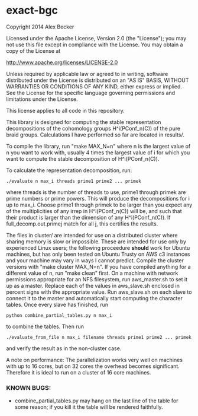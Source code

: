 exact-bgc
=========

Copyright 2014 Alex Becker

Licensed under the Apache License, Version 2.0 (the "License");
you may not use this file except in compliance with the License.
You may obtain a copy of the License at

http://www.apache.org/licenses/LICENSE-2.0

Unless required by applicable law or agreed to in writing, software
distributed under the License is distributed on an "AS IS" BASIS,
WITHOUT WARRANTIES OR CONDITIONS OF ANY KIND, either express or implied.
See the License for the specific language governing permissions and
limitations under the License.

This license applies to all code in this repository.

This library is designed for computing the stable representation decompositions of the cohomology groups
H^i(PConf_n(C)) of the pure braid groups. Calculations I have performed so far are located in results/.

To compile the library, run "make MAX_N=n" where n is the largest value of n you want to work with,
usually 4 times the largest value of i for which you want to compute the stable decomposition of
H^i(PConf_n(C)).

To calculate the representation decomposition, run:

	./evaluate n max_i threads prime1 prime2 ... primek

where threads is the number of threads to use, prime1 through primek are prime numbers or prime powers.
This will produce the decompositions for i up to max_i.
Choose prime1 through primek to be larger than you expect any of the multiplicities of any irrep in
H^i(PConf_n(C)) will be, and such that their product is larger than the dimension of any H^i(PConf_n(C)).
If full_decomp.out.primej match for all j, this certifies the results.

The files in cluster/ are intended for use on a distributed cluster where sharing memory is slow or
impossible. These are intended for use only by experienced Linux users; the following proceedure **should** work
for Ubuntu machines, but has only been tested on Ubuntu Trusty on AWS c3 instances and your machine may vary 
in ways I cannot predict. Compile the cluster versions with "make cluster MAX_N=n". 
If you have compiled anything for a different value of n, run "make clean" first. On a machine with 
network permissions appropriate for an NFS filesystem, run aws_master.sh to set it up as a master.
Replace each of the values in aws_slave.sh enclosed in percent signs with the appropriate value.
Run aws_slave.sh on each slave to connect it to the master and automatically start computing the character tables.
Once every slave has finished, run

	python combine_partial_tables.py n max_i

to combine the tables. Then run

	./evaluate_from_file n max_i filename threads prime1 prime2 ... primek

and verify the result as in the non-cluster case.

A note on performance: The parallelization works very well on machines with up to 16 cores, but on 32 cores the
overhead becomes significant. Therefore it is ideal to run on a cluster of 16 core machines.

### KNOWN BUGS:

- combine_partial_tables.py may hang on the last line of the table for some reason; if you kill it the table will be rendered faithfully.

